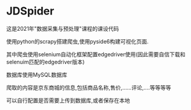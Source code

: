 # JDSpider
这是2021年"数据采集与预处理"课程的课设代码

使用python的scrapy搭建爬虫,使用pyside6构建可视化页面.

其中爬虫使用selenium自动化框架配置edgedriver使用(因此需要自信下载和selenuim匹配的edgedriver版本)

数据库使用MySQL数据库

爬取的内容是京东商城的信息,包括商品名称,售价,......评论,....等等等等

可以自行配置是否需要上传到数据库,或者保存在本地
